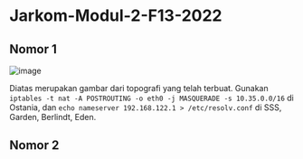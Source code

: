 # Jarkom-Modul-2-F13-2022

## Nomor 1

![image](https://user-images.githubusercontent.com/80830860/198825987-39875322-033a-4325-b188-4194191e9e43.png)

Diatas merupakan gambar dari topografi yang telah terbuat.
Gunakan ```iptables -t nat -A POSTROUTING -o eth0 -j MASQUERADE -s 10.35.0.0/16``` di Ostania,
dan ```echo nameserver 192.168.122.1 > /etc/resolv.conf``` di SSS, Garden, Berlindt, Eden.

## Nomor 2
